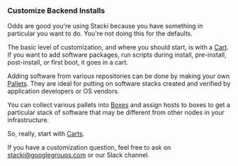 ### Customize Backend Installs

Odds are good you're using Stacki because you have something in particular you
want to do. You're not doing this for the defaults.

The basic level of customization, and where you should start, is with a
[Cart](Carts). If you want to add software packages, run scripts during install,
pre-install, post-install, or first boot, it goes in a cart.

Adding software from various repositories can be done by making your own
[Pallets](Pallets). They are ideal for putting on software stacks created and
verified by application developers or OS vendors.

You can collect various pallets into [Boxes](Boxes) and assign hosts to boxes to
get a particular stack of software that may be different from other nodes in
your infrastructure.

So, really, start with [Carts](Carts).

If you have a customization question, feel free to ask on stacki@googlegroups.com
or our Slack channel.

